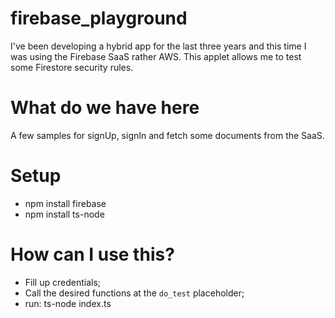 # firebase_playground

I've been developing a hybrid app for the last three years and this time I was using
the Firebase SaaS rather AWS. This applet allows me to test some Firestore security rules.

# What do we have here
A few samples for signUp, signIn and fetch some documents from the SaaS.

# Setup
- npm install firebase
- npm install ts-node

# How can I use this?
- Fill up credentials;
- Call the desired functions at the `do_test` placeholder;
- run: ts-node index.ts
